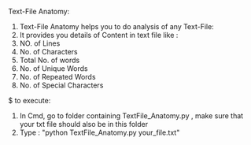 Text-File Anatomy:
1. Text-File Anatomy helps you to do analysis of any Text-File:
2. It provides you details of Content in text file like :
  1. NO. of Lines
  2. No. of Characters
  3. Total No. of words
  4. No. of Unique Words
  5. No. of Repeated Words
  6. No. of Special Characters

$ to execute:
 1. In Cmd, go to folder containing TextFile_Anatomy.py , make sure that your txt file should also be in this folder
 2. Type : "python TextFile_Anatomy.py  your_file.txt"

